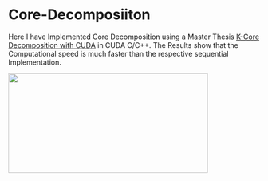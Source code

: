 # Core-Decomposiiton

Here I have Implemented Core Decomposition using a Master Thesis [K-Core Decomposition with CUDA](https://bora.uib.no/bora-xmlui/bitstream/handle/11250/2720504/Master_Thesis_done.pdf?sequence=1) in CUDA C/C++. The Results show that the Computational speed is much faster than the respective sequential Implementation.

<img src = "https://user-images.githubusercontent.com/120190665/209051995-83cd9d6d-2526-47a8-8d5a-2cc9b0d85e77.png" width="400" height="200">

